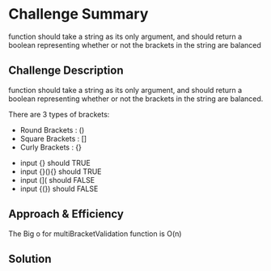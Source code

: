 # Challenge Summary
<!-- Short summary or background information -->
 function should take a string as its only argument, and should return a boolean representing whether or not the brackets in the string are balanced

## Challenge Description
<!-- Description of the challenge -->
function should take a string as its only argument, and should return a boolean representing whether or not the brackets in the string are balanced. 

There are 3 types of brackets:

- Round Brackets : ()
- Square Brackets : []
- Curly Brackets : {}
* input {}	should TRUE
* input {}(){}	should TRUE
* input (](	should FALSE
* input {(})	should FALSE
## Approach & Efficiency
<!-- What approach did you take? Why? What is the Big O space/time for this approach? -->
The Big o for multiBracketValidation function is O(n)
## Solution
<!-- Embedded whiteboard image -->

